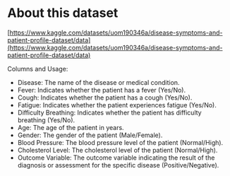 # About this dataset

[https://www.kaggle.com/datasets/uom190346a/disease-symptoms-and-patient-profile-dataset/data](https://www.kaggle.com/datasets/uom190346a/disease-symptoms-and-patient-profile-dataset/data)

Columns and Usage:

* Disease: The name of the disease or medical condition.
* Fever: Indicates whether the patient has a fever (Yes/No).
* Cough: Indicates whether the patient has a cough (Yes/No).
* Fatigue: Indicates whether the patient experiences fatigue (Yes/No).
* Difficulty Breathing: Indicates whether the patient has difficulty breathing (Yes/No).
* Age: The age of the patient in years.
* Gender: The gender of the patient (Male/Female).
* Blood Pressure: The blood pressure level of the patient (Normal/High).
* Cholesterol Level: The cholesterol level of the patient (Normal/High).
* Outcome Variable: The outcome variable indicating the result of the diagnosis or assessment for the specific disease (Positive/Negative).
